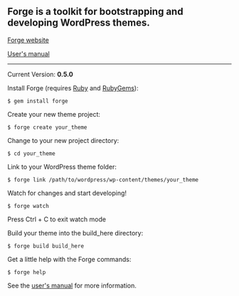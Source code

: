 ## Forge is a toolkit for bootstrapping and developing WordPress themes.

[Forge website](http://forge.thethemefoundry.com/)

[User's manual](http://forge.thethemefoundry.com/manual)

-----

Current Version: **0.5.0**

Install Forge (requires [Ruby](http://www.ruby-lang.org/) and [RubyGems](http://rubygems.org/)):

    $ gem install forge

Create your new theme project:

    $ forge create your_theme

Change to your new project directory:

    $ cd your_theme

Link to your WordPress theme folder:

    $ forge link /path/to/wordpress/wp-content/themes/your_theme

Watch for changes and start developing!

    $ forge watch

Press Ctrl + C to exit watch mode

Build your theme into the build_here directory:

    $ forge build build_here

Get a little help with the Forge commands:

    $ forge help

See the [user's manual](http://forge.thethemefoundry.com/manual) for more information.
